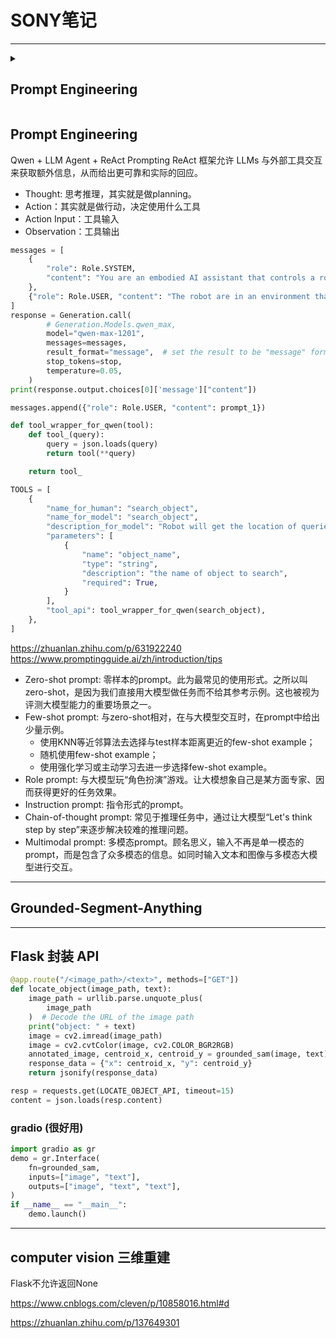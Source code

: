 # SONY笔记

* * *
<details> <summary>

## Prompt Engineering

</summary>

code ...

</details>

## Prompt Engineering

Qwen + LLM Agent + ReAct Prompting
ReAct 框架允许 LLMs 与外部工具交互来获取额外信息，从而给出更可靠和实际的回应。

- Thought: 思考推理，其实就是做planning。
- Action：其实就是做行动，决定使用什么工具
- Action Input：工具输入
- Observation：工具输出

```python
messages = [
    {
        "role": Role.SYSTEM,
        "content": "You are an embodied AI assistant that controls a robot and interacts with the user.",
    },
    {"role": Role.USER, "content": "The robot are in an environment that "+circumstance+", Please reply 'Robot already knows the basic environment aorund robot' "},
]
response = Generation.call(
        # Generation.Models.qwen_max,
        model="qwen-max-1201",
        messages=messages,
        result_format="message",  # set the result to be "message" format.
        stop_tokens=stop,
        temperature=0.05,
    )
print(response.output.choices[0]['message']["content"])

messages.append({"role": Role.USER, "content": prompt_1})
```

```python
def tool_wrapper_for_qwen(tool):
    def tool_(query):
        query = json.loads(query)
        return tool(**query)

    return tool_
```

```python
TOOLS = [
    {
        "name_for_human": "search_object",
        "name_for_model": "search_object",
        "description_for_model": "Robot will get the location of queried object at the robot's current location. The location is described by x and y coordinates.",
        "parameters": [
            {
                "name": "object_name",
                "type": "string",
                "description": "the name of object to search",
                "required": True,
            }
        ],
        "tool_api": tool_wrapper_for_qwen(search_object),
    },
]
```

<https://zhuanlan.zhihu.com/p/631922240>
<https://www.promptingguide.ai/zh/introduction/tips>

- Zero-shot prompt: 零样本的prompt。此为最常见的使用形式。之所以叫zero-shot，是因为我们直接用大模型做任务而不给其参考示例。这也被视为评测大模型能力的重要场景之一。
- Few-shot prompt: 与zero-shot相对，在与大模型交互时，在prompt中给出少量示例。
  - 使用KNN等近邻算法去选择与test样本距离更近的few-shot example；
  - 随机使用few-shot example；
  - 使用强化学习或主动学习去进一步选择few-shot example。
- Role prompt: 与大模型玩“角色扮演”游戏。让大模想象自己是某方面专家、因而获得更好的任务效果。
- Instruction prompt: 指令形式的prompt。
- Chain-of-thought prompt: 常见于推理任务中，通过让大模型“Let's think step by step”来逐步解决较难的推理问题。
- Multimodal prompt: 多模态prompt。顾名思义，输入不再是单一模态的prompt，而是包含了众多模态的信息。如同时输入文本和图像与多模态大模型进行交互。

* * *

## Grounded-Segment-Anything

* * *

## Flask 封装 API

```python
@app.route("/<image_path>/<text>", methods=["GET"])
def locate_object(image_path, text):
    image_path = urllib.parse.unquote_plus(
        image_path
    )  # Decode the URL of the image path
    print("object: " + text)
    image = cv2.imread(image_path)
    image = cv2.cvtColor(image, cv2.COLOR_BGR2RGB)
    annotated_image, centroid_x, centroid_y = grounded_sam(image, text)
    response_data = {"x": centroid_x, "y": centroid_y}
    return jsonify(response_data)
```

```python
resp = requests.get(LOCATE_OBJECT_API, timeout=15)
content = json.loads(resp.content)
```

### gradio (很好用)

```python
import gradio as gr
demo = gr.Interface(
    fn=grounded_sam,
    inputs=["image", "text"],
    outputs=["image", "text", "text"],
)
if __name__ == "__main__":
    demo.launch()
```

* * *

## computer vision 三维重建

Flask不允许返回None

https://www.cnblogs.com/cleven/p/10858016.html#d

https://zhuanlan.zhihu.com/p/137649301